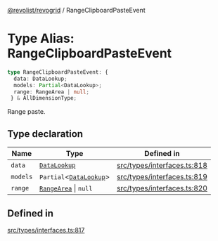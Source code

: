 [@revolist/revogrid](README.md) / RangeClipboardPasteEvent

# Type Alias: RangeClipboardPasteEvent

```ts
type RangeClipboardPasteEvent: {
  data: DataLookup;
  models: Partial<DataLookup>;
  range: RangeArea | null;
 } & AllDimensionType;
```

Range paste.

## Type declaration

| Name | Type | Defined in |
| ------ | ------ | ------ |
| `data` | [`DataLookup`](TypeAlias.DataLookup.md) | [src/types/interfaces.ts:818](https://github.com/revolist/revogrid/blob/11c1e89888ac9588cc703e312811b4cdaf67f0fb/src/types/interfaces.ts#L818) |
| `models` | `Partial`\<[`DataLookup`](TypeAlias.DataLookup.md)\> | [src/types/interfaces.ts:819](https://github.com/revolist/revogrid/blob/11c1e89888ac9588cc703e312811b4cdaf67f0fb/src/types/interfaces.ts#L819) |
| `range` | [`RangeArea`](TypeAlias.RangeArea.md) \| `null` | [src/types/interfaces.ts:820](https://github.com/revolist/revogrid/blob/11c1e89888ac9588cc703e312811b4cdaf67f0fb/src/types/interfaces.ts#L820) |

## Defined in

[src/types/interfaces.ts:817](https://github.com/revolist/revogrid/blob/11c1e89888ac9588cc703e312811b4cdaf67f0fb/src/types/interfaces.ts#L817)
